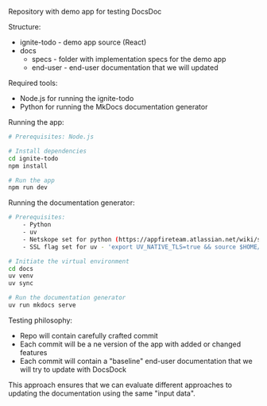 Repository with demo app for testing DocsDoc

Structure:
- ignite-todo - demo app source (React)
- docs
    - specs - folder with implementation specs for the demo app
    - end-user - end-user documentation that we will updated

Required tools:
- Node.js for running the ignite-todo
- Python for running the MkDocs documentation generator

Running the app:
```bash
# Prerequisites: Node.js

# Install dependencies
cd ignite-todo
npm install

# Run the app
npm run dev
```

Running the documentation generator:
```bash
# Prerequisites: 
    - Python
    - uv
    - Netskope set for python (https://appfireteam.atlassian.net/wiki/spaces/help/pages/96244793910/HOWTO+Work+with+Netskope+SSL+interception)
    - SSL flag set for uv - 'export UV_NATIVE_TLS=true && source $HOME/.local/bin/env'

# Initiate the virtual environment
cd docs
uv venv
uv sync

# Run the documentation generator
uv run mkdocs serve
```


Testing philosophy:
- Repo will contain carefully crafted commit
- Each commit will be a ne version of the app with added or changed features
- Each commit will contain a "baseline" end-user documentation that we will try to update with DocsDock

This approach ensures that we can evaluate different approaches to updating the documentation using the same "input data".
